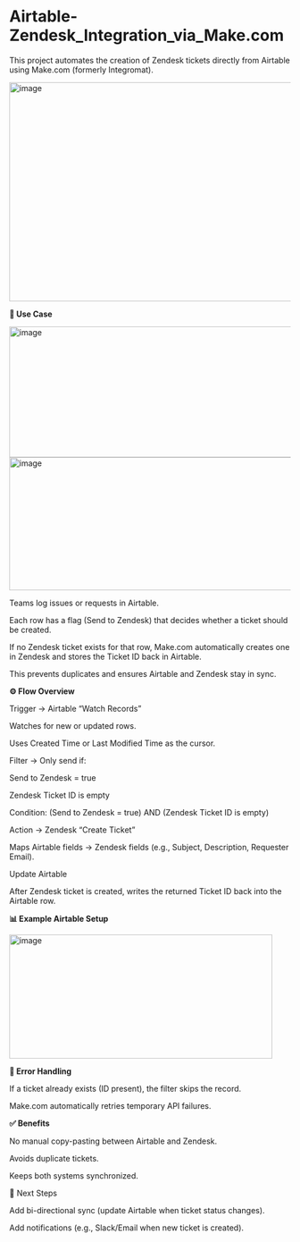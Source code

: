 # Airtable-Zendesk_Integration_via_Make.com
This project automates the creation of Zendesk tickets directly from Airtable using Make.com  (formerly Integromat).

<img width="914" height="392" alt="image" src="https://github.com/user-attachments/assets/6f1cc71b-c0e8-4f6d-8a7e-63301d503313" />



**🔧 Use Case**

<img width="930" height="234" alt="image" src="https://github.com/user-attachments/assets/48f12344-f747-4f6b-bb85-a7e271826994" />

<img width="895" height="238" alt="image" src="https://github.com/user-attachments/assets/99f6caba-35e6-43d6-82f4-d1b90f07d02d" />


Teams log issues or requests in Airtable.

Each row has a flag (Send to Zendesk) that decides whether a ticket should be created.

If no Zendesk ticket exists for that row, Make.com automatically creates one in Zendesk and stores the Ticket ID back in Airtable.

This prevents duplicates and ensures Airtable and Zendesk stay in sync.

**⚙️ Flow Overview**

Trigger → Airtable “Watch Records”

Watches for new or updated rows.

Uses Created Time or Last Modified Time as the cursor.

Filter → Only send if:

Send to Zendesk = true

Zendesk Ticket ID is empty

Condition:
(Send to Zendesk = true) AND (Zendesk Ticket ID is empty)


Action → Zendesk “Create Ticket”

Maps Airtable fields → Zendesk fields (e.g., Subject, Description, Requester Email).

Update Airtable

After Zendesk ticket is created, writes the returned Ticket ID back into the Airtable row.

**📊 Example Airtable Setup**

<img width="471" height="222" alt="image" src="https://github.com/user-attachments/assets/d14f6960-8c97-4dca-82aa-5139be080aa4" />


**🚦 Error Handling**

If a ticket already exists (ID present), the filter skips the record.

Make.com automatically retries temporary API failures.

**✅ Benefits**

No manual copy-pasting between Airtable and Zendesk.

Avoids duplicate tickets.

Keeps both systems synchronized.

📌 Next Steps

Add bi-directional sync (update Airtable when ticket status changes).

Add notifications (e.g., Slack/Email when new ticket is created).
